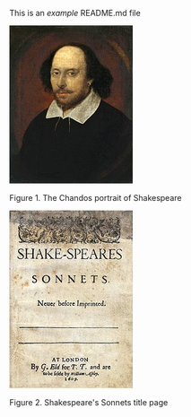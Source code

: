 This is an *example* README.md file

![fig_shakespeare](figures/shakespeare_portrait.jpg)

Figure 1. The Chandos portrait of Shakespeare

![fig_sonnets](figures/shakespeare_sonnets.jpg)

Figure 2. Shakespeare's Sonnets title page 
